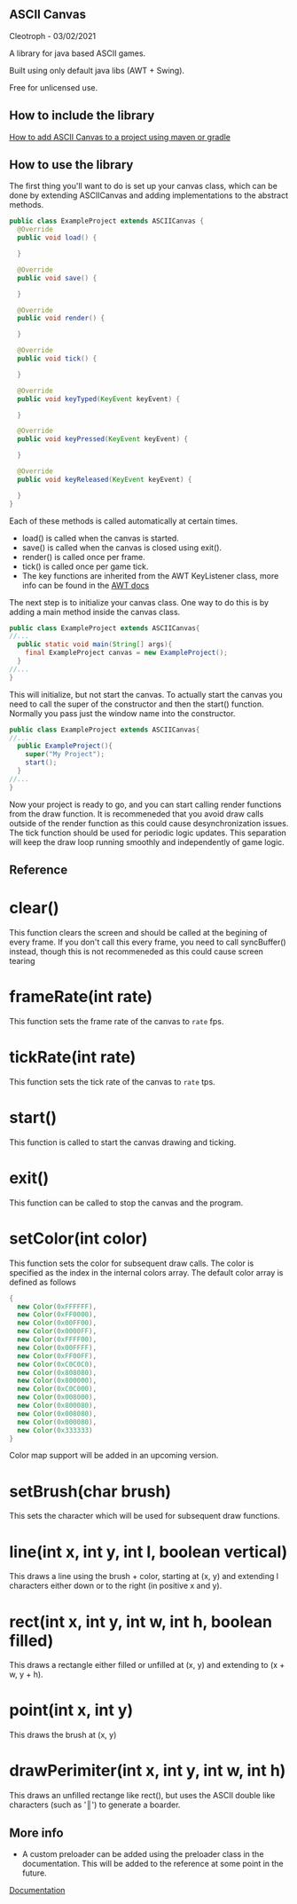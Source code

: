 ## ASCII Canvas

Cleotroph - 03/02/2021

A library for java based ASCII games. 

Built using only default java libs (AWT + Swing).

Free for unlicensed use.

## How to include the library

[How to add ASCII Canvas to a project using maven or gradle](https://jitpack.io/#Cleotroph/ASCIICanvas/main-SNAPSHOT)

## How to use the library

The first thing you'll want to do is set up your canvas class, which can be done by extending ASCIICanvas and adding implementations to the abstract methods.

```java
public class ExampleProject extends ASCIICanvas {
  @Override
  public void load() {

  }

  @Override
  public void save() {

  }

  @Override
  public void render() {

  }

  @Override
  public void tick() {

  }

  @Override
  public void keyTyped(KeyEvent keyEvent) {

  }

  @Override
  public void keyPressed(KeyEvent keyEvent) {

  }

  @Override
  public void keyReleased(KeyEvent keyEvent) {

  }
}
```
Each of these methods is called automatically at certain times.
- load() is called when the canvas is started.
- save() is called when the canvas is closed using exit().
- render() is called once per frame.
- tick() is called once per game tick.
- The key functions are inherited from the AWT KeyListener class, more info can be found in the [AWT docs](https://docs.oracle.com/javase/7/docs/api/java/awt/package-summary.html)

The next step is to initialize your canvas class. One way to do this is by adding a main method inside the canvas class.
```java
public class ExampleProject extends ASCIICanvas{
//...
  public static void main(String[] args){
    final ExampleProject canvas = new ExampleProject();
  }
//...
}
```
This will initialize, but not start the canvas. To actually start the canvas you need to call the super of the constructor and then the start() function. Normally you pass just the window name into the constructor.
```java
public class ExampleProject extends ASCIICanvas{
//...
  public ExampleProject(){
    super("My Project");
    start();
  }
//...
}
```
Now your project is ready to go, and you can start calling render functions from the draw function. It is recommeneded that you avoid draw calls outside of the render function as this could cause desynchronization issues. The tick function should be used for periodic logic updates. This separation will keep the draw loop running smoothly and independently of game logic.

## Reference

# clear()
This function clears the screen and should be called at the begining of every frame. If you don't call this every frame, you need to call syncBuffer() instead, though this is not recommeneded as this could cause screen tearing

# frameRate(int rate)
This function sets the frame rate of the canvas to `rate` fps.

# tickRate(int rate)
This function sets the tick rate of the canvas to `rate` tps.

# start()
This function is called to start the canvas drawing and ticking.

# exit()
This function can be called to stop the canvas and the program.

# setColor(int color)
This function sets the color for subsequent draw calls. The color is specified as the index in the internal colors array. The default color array is defined as follows
```java
{
  new Color(0xFFFFFF),
  new Color(0xFF0000),
  new Color(0x00FF00),
  new Color(0x0000FF),
  new Color(0xFFFF00),
  new Color(0x00FFFF),
  new Color(0xFF00FF),
  new Color(0xC0C0C0),
  new Color(0x808080),
  new Color(0x800000),
  new Color(0xC0C000),
  new Color(0x008000),
  new Color(0x800080),
  new Color(0x008080),
  new Color(0x000080),
  new Color(0x333333)
}
```
Color map support will be added in an upcoming version.

# setBrush(char brush)
This sets the character which will be used for subsequent draw functions.

# line(int x, int y, int l, boolean vertical)
This draws a line using the brush + color, starting at (x, y) and extending l characters either down or to the right (in positive x and y).

# rect(int x, int y, int w, int h, boolean filled)
This draws a rectangle either filled or unfilled at (x, y) and extending to (x + w, y + h).

# point(int x, int y)
This draws the brush at (x, y)

# drawPerimiter(int x, int y, int w, int h)
This draws an unfilled rectange like rect(), but uses the ASCII double like characters (such as '║') to generate a boarder.

## More info

- A custom preloader can be added using the preloader class in the documentation. This will be added to the reference at some point in the future. 

[Documentation](https://javadoc.jitpack.io/com/github/Cleotroph/ASCIICanvas/main-SNAPSHOT/javadoc/index.html)
